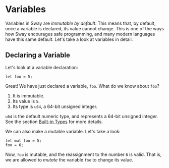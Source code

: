 # Variables

Variables in Sway are _immutable by default_. This means that, by default, once a variable is declared, its value cannot change. This is one of the ways how Sway encourages safe programming, and many modern languages have this same default. Let's take a look at variables in detail.

## Declaring a Variable

Let's look at a variable declaration:

```sway
let foo = 5;
```

Great! We have just declared a variable, `foo`. What do we know about `foo`?

1. It is immutable.
1. Its value is `5`.
1. Its type is `u64`, a 64-bit unsigned integer.

`u64` is the default numeric type, and represents a 64-bit unsigned integer. See the section [Built-in Types](./built_in_types.md) for more details.

We can also make a mutable variable. Let's take a look:

```sway
let mut foo = 5;
foo = 6;
```

Now, `foo` is mutable, and the reassignment to the number `6` is valid. That is, we are allowed to _mutate_ the variable `foo` to change its value.
